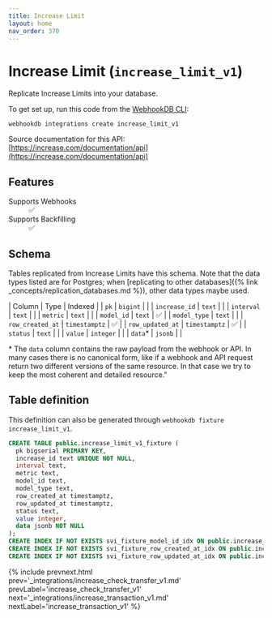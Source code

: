 ```yaml
---
title: Increase Limit
layout: home
nav_order: 370
---
```


# Increase Limit (`increase_limit_v1`)

Replicate Increase Limits into your database.

To get set up, run this code from the [WebhookDB CLI](https://webhookdb.com/terminal):
```
webhookdb integrations create increase_limit_v1
```

Source documentation for this API: [https://increase.com/documentation/api](https://increase.com/documentation/api)

## Features

<dl>
<dt>Supports Webhooks</dt>
<dd>✅</dd>
<dt>Supports Backfilling</dt>
<dd>✅</dd>

</dl>

## Schema

Tables replicated from Increase Limits have this schema.
Note that the data types listed are for Postgres;
when [replicating to other databases]({% link _concepts/replication_databases.md %}),
other data types maybe used.

| Column | Type | Indexed |
| `pk` | `bigint` |  |
| `increase_id` | `text` |  |
| `interval` | `text` |  |
| `metric` | `text` |  |
| `model_id` | `text` | ✅ |
| `model_type` | `text` |  |
| `row_created_at` | `timestamptz` | ✅ |
| `row_updated_at` | `timestamptz` | ✅ |
| `status` | `text` |  |
| `value` | `integer` |  |
| `data`* | `jsonb` |  |

<span class="fs-3">* The `data` column contains the raw payload from the webhook or API.
In many cases there is no canonical form, like if a webhook and API request return
two different versions of the same resource.
In that case we try to keep the most coherent and detailed resource."</span>

## Table definition

This definition can also be generated through `webhookdb fixture increase_limit_v1`.

```sql
CREATE TABLE public.increase_limit_v1_fixture (
  pk bigserial PRIMARY KEY,
  increase_id text UNIQUE NOT NULL,
  interval text,
  metric text,
  model_id text,
  model_type text,
  row_created_at timestamptz,
  row_updated_at timestamptz,
  status text,
  value integer,
  data jsonb NOT NULL
);
CREATE INDEX IF NOT EXISTS svi_fixture_model_id_idx ON public.increase_limit_v1_fixture (model_id);
CREATE INDEX IF NOT EXISTS svi_fixture_row_created_at_idx ON public.increase_limit_v1_fixture (row_created_at);
CREATE INDEX IF NOT EXISTS svi_fixture_row_updated_at_idx ON public.increase_limit_v1_fixture (row_updated_at);
```

{% include prevnext.html prev='_integrations/increase_check_transfer_v1.md' prevLabel='increase_check_transfer_v1' next='_integrations/increase_transaction_v1.md' nextLabel='increase_transaction_v1' %}
